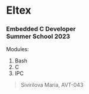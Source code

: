 # Eltex
### Embedded C Developer<br /> Summer School 2023<br />
Modules:
1. Bash
2. C
3. IPC
>Sivirilova Maria, AVT-043
